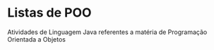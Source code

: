 # Listas de POO
Atividades de Linguagem Java referentes a matéria de Programação Orientada a Objetos
